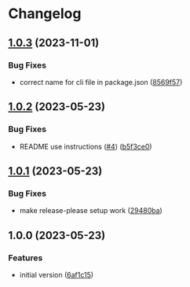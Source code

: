 # Changelog

## [1.0.3](https://github.com/voxpelli/validate-conventional-commit/compare/v1.0.2...v1.0.3) (2023-11-01)


### Bug Fixes

* correct name for cli file in package.json ([8569f57](https://github.com/voxpelli/validate-conventional-commit/commit/8569f57ef863b113376e4777df9a6b6c4875d888))

## [1.0.2](https://github.com/voxpelli/validate-conventional-commit/compare/v1.0.1...v1.0.2) (2023-05-23)


### Bug Fixes

* README use instructions ([#4](https://github.com/voxpelli/validate-conventional-commit/issues/4)) ([b5f3ce0](https://github.com/voxpelli/validate-conventional-commit/commit/b5f3ce0169c20d2a1ccce07eb33cfbeeb27ea32b))

## [1.0.1](https://github.com/voxpelli/validate-conventional-commit/compare/v1.0.0...v1.0.1) (2023-05-23)


### Bug Fixes

* make release-please setup work ([29480ba](https://github.com/voxpelli/validate-conventional-commit/commit/29480ba7fda5859dc0840b9cb5968a410177ea78))

## 1.0.0 (2023-05-23)


### Features

* initial version ([6af1c15](https://github.com/voxpelli/validate-conventional-commit/commit/6af1c15ffaeb86a8d8a0cb01d32331bc902bb166))
